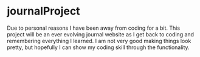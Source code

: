# journalProject

Due to personal reasons I have been away from coding for a bit. This project will be an ever evolving journal website as I get back to coding and remembering everything I learned. I am not very good making things look pretty, but hopefully I can show my coding skill through the functionality.
